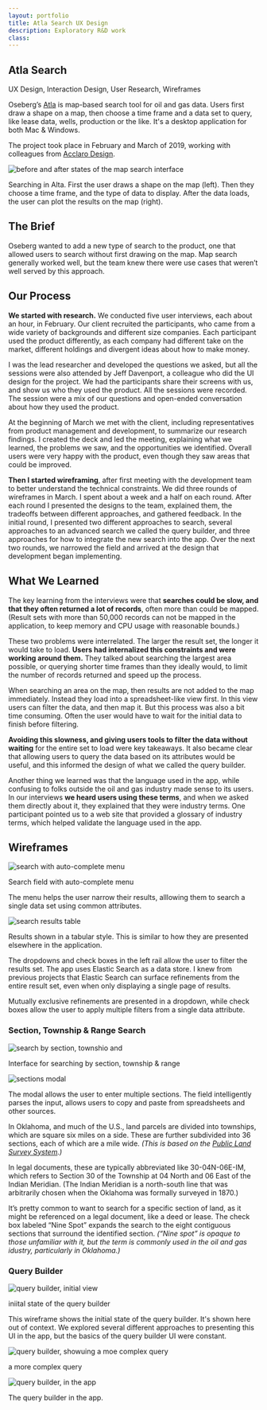 ```yaml
---
layout: portfolio
title: Atla Search UX Design 
description: Exploratory R&D work
class: 
---
```


<section class="white post" markdown="1">
<div class="text" markdown="1">
		
# Atla Search 

<p class="meta">UX Design, Interaction Design, User Research, Wireframes</p>

Oseberg’s [Atla][1] is map-based search tool for oil and gas data. Users first draw a shape on a map, then choose a time frame and a data set to query, like lease data, wells, production or the like. It's a desktop application for both Mac & Windows.

The project took place in February and March of 2019, working with colleagues from [Acclaro Design][2].

[1]: https://oseberg.io/products/atla
[2]: https://acclarodesign.com

<div class="">
	<img src="/img/portfolio/atla-map-search.jpg" alt="before and after states of the map search interface" class="full-width">
</div>

<p class="caption">Searching in Alta. First the user draws a shape on the map (left). Then they choose a time frame, and the type of data to display. After the data loads, the user can plot the results on the map (right).</p>

## The Brief

Oseberg wanted to add a new type of search to the product, one that allowed users to search without first drawing on the map. Map search generally worked well, but the team knew there were use cases that weren’t well served by this approach.

</div>
</section>	
<section class="dark post" markdown="1">
<div class="text" markdown="1">

## Our Process

**We started with research.** We conducted five user interviews, each about an hour, in February. Our client recruited the participants, who came from a wide variety of backgrounds and different size companies. Each participant used the product differently, as each company had different take on the market, different holdings and divergent ideas about how to make money.

I was the lead researcher and developed the questions we asked, but all the sessions were also attended by Jeff Davenport, a colleague who did the UI design for the project. We had the participants share their screens with us, and show us who they used the product. All the sessions were recorded. The session were a mix of our questions and open-ended conversation about how they used the product.

At the beginning of March we met with the client, including representatives from product management and development, to summarize our research findings. I created the deck and led the meeting, explaining what we learned, the problems we saw, and the opportunities we identified. Overall users were very happy with the product, even though they saw areas that could be improved.

**Then I started wireframing**, after first meeting with the development team to better understand the technical constraints. We did three rounds of wireframes in March. I spent about a week and a half on each round. After each round I presented the designs to the team, explained them, the tradeoffs between different approaches, and gathered feedback. In the initial round, I presented two different approaches to search, several approaches to an advanced search we called the query builder, and three approaches for how to integrate the new search into the app. Over the next two rounds, we narrowed the field and arrived at the design that development began implementing.

</div>
</section>	
<section class="white post" markdown="1">
<div class="text" markdown="1">

## What We Learned 

The key learning from the interviews were that **searches could be slow, and that they often returned a lot of records**, often more than could be mapped. (Result sets with more than 50,000 records can not be mapped in the application, to keep memory and CPU usage with reasonable bounds.)

These two problems were interrelated. The larger the result set, the longer it would take to load. **Users had internalized this constraints and were working around them.** They talked about searching the largest area possible, or querying shorter time frames than they ideally would, to limit the number of records returned and speed up the process. 

When searching an area on the map, then results are not added to the map immediately. Instead they load into a spreadsheet-like view first. In this view users can filter the data, and then map it. But this process was also a bit time consuming. Often the user would have to wait for the initial data to finish before filtering.

**Avoiding this slowness, and giving users tools to filter the data without waiting** for the entire set to load were key takeaways. It also became clear that allowing users to query the data based on its attributes would be useful, and this informed the design of what we called the query builder.
 
Another thing we learned was that the language used in the app, while confusing to folks outside the oil and gas industry made sense to its users. In our interviews **we heard users using these terms**, and when we asked them directly about it, they explained that they were industry terms. One participant pointed us to a web site that provided a glossary of industry terms, which helped validate the language used in the app.

## Wireframes

<div class="">
	<img src="/img/portfolio/atla-search-menu.png" alt="search with auto-complete menu " class="full-width border">
</div>

<p class="caption">Search field with auto-complete menu</p>

The menu helps the user narrow their results, alllowing them to search a single data set using common attributes.

<div class="">
	<img src="/img/portfolio/atla-search-table.png" alt="search results table" class="full-width border">
</div>

<p class="caption">Results shown in a tabular style. This is similar to how they are presented elsewhere in the application.</p>

The dropdowns and check boxes in the left rail allow the user to filter the results set. The app uses Elastic Search as a data store. I knew from previous projects that Elastic Search can surface refinements from the entire result set, even when only displaying a single page of results. 

Mutually exclusive refinements are presented in a dropdown, while check boxes allow the user to apply multiple filters from a single data attribute.

### Section, Township & Range Search

<div class="">
	<img src="/img/portfolio/atla-search-section.png" alt="search by section, townshio and " class="full-width border">
</div>

<p class="caption">Interface for searching by section, township & range</p>

<div class="">
	<img src="/img/portfolio/atla-search-section-modal.png" alt="sections modal" class="full-width">
</div>

<p class="caption">The modal allows the user to enter multiple sections. The field intelligently parses the input, allows users to copy and paste from spreadsheets and other sources.</p>

In Oklahoma, and much of the U.S., land parcels are divided into townships, which are square six miles on a side. These are further subdivided into 36 sections, each of which are a mile wide. *(This is based on the [Public Land Survey System](https://en.wikipedia.org/wiki/Public_Land_Survey_System).)*

In legal documents, these are typically abbreviated like 30-04N-06E-IM, which refers to Section 30 of the Township at 04 North and 06 East of the Indian Meridian. (The Indian Meridian is a north-south line that was arbitrarily chosen when the Oklahoma was formally surveyed in 1870.)

It’s pretty common to want to search for a specific section of land, as it might be referenced on a legal document, like a deed or lease. The check box labeled “Nine Spot” expands the search to the eight contiguous sections that surround the identified section. *(“Nine spot” is opaque to those unfamiliar with it, but the term is commonly used in the oil and gas idustry, particularly in Oklahoma.)*

### Query Builder

<div class="">
	<img src="/img/portfolio/atla-query-builder-1.png" alt="query builder, initial view" class="full-width border">
</div>

<p class="caption">iniital state of the query builder</p>

This wireframe shows the initial state of the query builder. It's shown here out of context. We explored several different approaches to presenting this UI in the app, but the basics of the query builder UI were constant.


<div class="">
	<img src="/img/portfolio/atla-query-builder-2.png" alt="query builder, showuing a moe complex query" class="full-width border">
</div>

<p class="caption">a more complex query</p>


<div class="">
	<img src="/img/portfolio/atla-query-builder-3.png" alt="query builder, in the app" class="full-width border">
</div>

<p class="caption">The query builder in the app.</p>



</div>
</section>	

